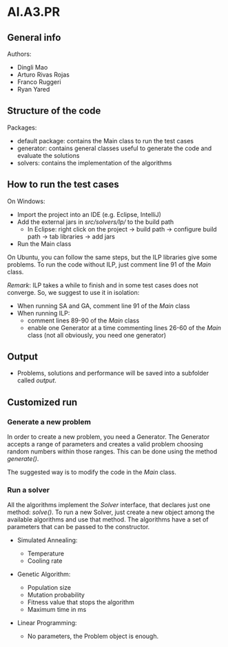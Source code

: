 # AI.A3.PR

## General info
Authors:
* Dingli Mao
* Arturo Rivas Rojas
* Franco Ruggeri
* Ryan Yared

## Structure of the code
Packages:
* default package: contains the Main class to run the test cases
* generator: contains general classes useful to generate the code and evaluate the solutions
* solvers: contains the implementation of the algorithms

## How to run the test cases
On Windows:
* Import the project into an IDE (e.g. Eclipse, IntelliJ)
* Add the external jars in *src/solvers/lp/* to the build path
   + In Eclipse: right click on the project -> build path -> configure build path -> tab libraries -> add jars
* Run the Main class

On Ubuntu, you can follow the same steps, but the ILP libraries give some problems. To run the code without ILP, just comment line 91 of the *Main* class.

*Remark*: ILP takes a while to finish and in some test cases does not converge. So, we suggest to use it in isolation:
* When running SA and GA, comment line 91 of the *Main* class
* When running ILP:
   + comment lines 89-90 of the *Main* class
   + enable one Generator at a time commenting lines 26-60 of the *Main* class (not all obviously, you need one generator)

## Output
* Problems, solutions and performance will be saved into a subfolder called *output*.

## Customized run

### Generate a new problem
In order to create a new problem, you need a Generator. The Generator accepts a range of parameters and creates a valid problem choosing random numbers within those ranges. This can be done using the method *generate()*.

The suggested way is to modify the code in the *Main* class.

### Run a solver
All the algorithms implement the *Solver* interface, that declares just one method: *solve()*. To run a new Solver, just create a new object among the available algorithms and use that method. The algorithms have a set of parameters that can be passed to the constructor.

 * Simulated Annealing:
   + Temperature
   + Cooling rate
  
 * Genetic Algorithm:
   + Population size
   + Mutation probability
   + Fitness value that stops the algorithm
   + Maximum time in ms
 
 * Linear Programming:
   + No parameters, the Problem object is enough.
   
